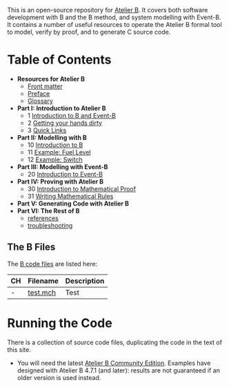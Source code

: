 This is an open-source repository for [Atelier B](https://www.atelierb.eu/en/atelier-b-support-maintenance/download-atelier-b/). It covers both software development with B and the B method, and system modelling with Event-B. It contains a number of useful resources to operate the Atelier B formal tool to model, verify by proof, and to generate C source code.

# Table of Contents

- **Resources for Atelier B**
  * [Front matter](docs/frontmatter.md)
  * [Preface](docs/preface.md)
  * [Glossary](docs/glossary.md)
- **Part I:  Introduction to Atelier B**
  * 1  [Introduction to B and Event-B](docs/01-intro-b-event-b.md)
  * 2  [Getting your hands dirty](docs/02-getting-your-hands-dirty.md)
  * 3  [Quick Links](docs/03-quick-links.md)
- **Part II:  Modelling with B**
  * 10 [Introduction to B](docs/10-introduction-to-b.md)  
  * 11  [Example: Fuel Level](docs/fuel-level.md)
  * 12  [Example: Switch](docs/switch.md)
- **Part III:  Modelling with Event-B**
  * 20 [Introduction to Event-B](docs/20-introduction-to-event-b.md)  
- **Part IV:  Proving with Atelier B**
  * 30 [Introduction to Mathematical Proof](docs/30-introduction-to-mathematical-proof.md)
  * 31 [Writing Mathematical Rules](docs/31-writing-mathematical-rules.md) 
- **Part V:  Generating Code with Atelier B**
- **Part VI:  The Rest of B**
  * [references](docs/references.md)
  * [troubleshooting](docs/troubleshooting.md)

## The B Files

The [B code files]() are listed here:

| CH   | Filename                            | Description                                                            |
|------|-------------------------------------|------------------------------------------------------------------------|
| -    | [test.mch](B/test.mch)             | Test                                                                   |


# Running the Code

There is a collection of source code files, duplicating the code in the text of this site. 

* You will need the latest [Atelier B Community Edition](https://www.atelierb.eu/en/atelier-b-support-maintenance/download-atelier-b/). Examples have designed with Atelier B 4.7.1 (and later): results are not guaranteed if an older version is used instead.
